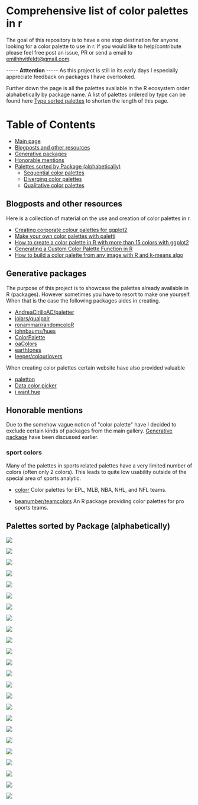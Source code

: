 
<!-- README.md is generated from README.Rmd. Please edit that file -->
Comprehensive list of color palettes in r
=========================================

The goal of this repository is to have a one stop destination for anyone looking for a color palette to use in r. If you would like to help/contribute please feel free post an issue, PR or send a email to <emilhhvitfeldt@gmail.com>.

----- **Atttention** -----
As this project is still in its early days I especially appreciate feedback on packages I have overlooked.

Further down the page is all the palettes available in the R ecosystem order alphabetically by package name. A list of palettes ordered by type can be found here [Type sorted palettes](type-sorted-palettes.md) to shorten the length of this page.

Table of Contents
=================

-   [Main page](#comprehensive-list-of-color-palettes-in-r)
-   [Blogposts and other resources](#blogposts-and-other-resources)
-   [Generative packages](#generative-packages)
-   [Honorable mentions](#honorable-mentions)
-   [Palettes sorted by Package (alphabetically)](#palettes-sorted-by-package-alphabetically)
    -   [Sequential color palettes](type-sorted-palettes.md#sequential-color-palettes)
    -   [Diverging color palettes](type-sorted-palettes.md#diverging-color-palettes)
    -   [Qualitative color palettes](type-sorted-palettes.md#qualitative-color-palettes)

Blogposts and other resources
-----------------------------

Here is a collection of material on the use and creation of color palettes in r.

-   [Creating corporate colour palettes for ggplot2](https://drsimonj.svbtle.com/creating-corporate-colour-palettes-for-ggplot2)
-   [Make your own color palettes with paletti](https://edwinth.github.io/blog/paletti/)
-   [How to create a color palette in R with more than 15 colors with ggplot2](https://github.com/duttashi/visualize/issues/19)
-   [Generating a Custom Color Palette Function in R](https://quantdev.ssri.psu.edu/tutorials/generating-custom-color-palette-function-r)
-   [How to build a color palette from any image with R and k-means algo](http://www.milanor.net/blog/build-color-palette-from-image-with-paletter/)

Generative packages
-------------------

The purpose of this project is to showcase the palettes already available in R (packages). However sometimes you have to resort to make one yourself. When that is the case the following packages aides in creating.

-   [AndreaCirilloAC/paletter](https://github.com/AndreaCirilloAC/paletter)
-   [jolars/qualpalr](https://github.com/jolars/qualpalr)
-   [ronammar/randomcoloR](https://github.com/ronammar/randomcoloR)
-   [johnbaums/hues](https://github.com/johnbaums/hues)
-   [ColorPalette](https://cran.r-project.org/web/packages/ColorPalette/index.html)
-   [oaColors](https://cran.rstudio.com/web/packages/oaColors/index.html)
-   [earthtones](https://cran.r-project.org/web/packages/earthtones/index.html)
-   [leeper/colourlovers](https://github.com/leeper/colourlovers)

When creating color palettes certain website have also provided valuable

-   [paletton](http://paletton.com/)
-   [Data color picker](https://learnui.design/tools/data-color-picker.html)
-   [i want hue](http://tools.medialab.sciences-po.fr/iwanthue/)

Honorable mentions
------------------

Due to the somehow vague notion of "color palette" have I decided to exclude certain kinds of packages from the main gallery. [Generative package](#generative-packages) have been discussed earlier.

### sport colors

Many of the palettes in sports related palettes have a very limited number of colors (often only 2 colors). This leads to quite low usability outside of the special area of sports analytic.

-   [colorr](https://cran.r-project.org/web/packages/colorr/index.html) Color palettes for EPL, MLB, NBA, NHL, and NFL teams.

-   [beanumber/teamcolors](https://github.com/beanumber/teamcolors) An R package providing color palettes for pro sports teams.

Palettes sorted by Package (alphabetically)
-------------------------------------------

![](README_files/figure-markdown_github/awtools-1.png)

![](README_files/figure-markdown_github/cividis-1.png)

![](README_files/figure-markdown_github/dutchmasters-1.png)

![](README_files/figure-markdown_github/ggsci-1.png)

![](README_files/figure-markdown_github/ghibli-1.png)

![](README_files/figure-markdown_github/grDevices-1.png)

![](README_files/figure-markdown_github/nord-1.png)

![](README_files/figure-markdown_github/ochRe-1.png)

![](README_files/figure-markdown_github/oompaBase-1.png)

![](README_files/figure-markdown_github/palettetown-1.png)

![](README_files/figure-markdown_github/palsdiscrete-1.png)

![](README_files/figure-markdown_github/palscontinuous-1.png)

![](README_files/figure-markdown_github/palsniccoli-1.png)

![](README_files/figure-markdown_github/palsocean-1.png)

![](README_files/figure-markdown_github/palskovosi-1.png)

![](README_files/figure-markdown_github/palskovisilinear-1.png)

![](README_files/figure-markdown_github/Polychrome-1.png)

![](README_files/figure-markdown_github/rcartocolor-1.png)

![](README_files/figure-markdown_github/RColorBrewer-1.png)

![](README_files/figure-markdown_github/Redmonder-1.png)

![](README_files/figure-markdown_github/RSkittleBrewer-1.png)

![](README_files/figure-markdown_github/viridis-1.png)

![](README_files/figure-markdown_github/wesanderson-1.png)

![](README_files/figure-markdown_github/yarrr-1.png)
